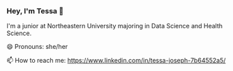 ### Hey, I'm Tessa 👋

I'm a junior at Northeastern University majoring in Data Science and Health Science.

😄 Pronouns: she/her

📫 How to reach me: https://www.linkedin.com/in/tessa-joseph-7b64552a5/

